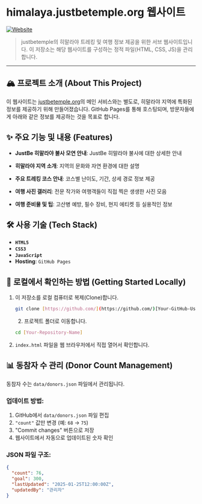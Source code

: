 # himalaya.justbetemple.org 웹사이트

[![Website](https://img.shields.io/badge/Website-himalaya.justbetemple.org-blue.svg)](https://himalaya.justbetemple.org)

> justbetemple의 히말라야 트레킹 및 여행 정보 제공을 위한 서브 웹사이트입니다.
> 이 저장소는 해당 웹사이트를 구성하는 정적 파일(HTML, CSS, JS)을 관리합니다.

---

## 🏔️ 프로젝트 소개 (About This Project)

이 웹사이트는 [justbetemple.org](https://justbetemple.org)의 메인 서비스와는 별도로, 히말라야 지역에 특화된 정보를 제공하기 위해 만들어졌습니다. GitHub Pages를 통해 호스팅되며, 방문자들에게 아래와 같은 정보를 제공하는 것을 목표로 합니다.

## ✨ 주요 기능 및 내용 (Features)

* **JustBe 히말라야 불사 모연 안내**: JustBe 히말라야 불사에 대한 상세한 안내

* **히말라야 지역 소개**: 지역의 문화와 자연 환경에 대한 설명
* **주요 트레킹 코스 안내**: 코스별 난이도, 기간, 상세 경로 정보 제공
* **여행 사진 갤러리**: 전문 작가와 여행객들이 직접 찍은 생생한 사진 모음
* **여행 준비물 및 팁**: 고산병 예방, 필수 장비, 현지 에티켓 등 실용적인 정보

## 🛠️ 사용 기술 (Tech Stack)

* **`HTML5`**
* **`CSS3`**
* **`JavaScript`**
* **Hosting**: `GitHub Pages`

## 🚀 로컬에서 확인하는 방법 (Getting Started Locally)

1.  이 저장소를 로컬 컴퓨터로 복제(Clone)합니다.
    ```bash
    git clone [https://github.com/](https://github.com/)[Your-GitHub-Username]/[Your-Repository-Name].git
    ```
    2.  프로젝트 폴더로 이동합니다.
    ```bash
    cd [Your-Repository-Name]
    ```

3.  `index.html` 파일을 웹 브라우저에서 직접 열어서 확인합니다.

## 📊 동참자 수 관리 (Donor Count Management)

동참자 수는 `data/donors.json` 파일에서 관리됩니다.

### 업데이트 방법:
1. GitHub에서 `data/donors.json` 파일 편집
2. `"count"` 값만 변경 (예: `68` → `75`)
3. "Commit changes" 버튼으로 저장
4. 웹사이트에서 자동으로 업데이트된 숫자 확인

### JSON 파일 구조:
```json
{
  "count": 76,
  "goal": 300,
  "lastUpdated": "2025-01-25T12:00:00Z",
  "updatedBy": "관리자"
}
```
